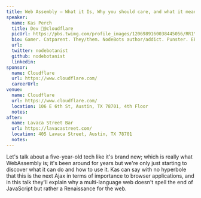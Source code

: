 ```yaml
---
title: Web Assembly — What it Is, Why you should care, and what it means for JS
speaker:
  name: Kas Perch
  title: Dev 🥑@cloudflare
  picUrl: https://pbs.twimg.com/profile_images/1206989160038445056/RR1YU361_400x400.jpg
  bio: Gamer. Catparent. They/them. NodeBots author/addict. Punster. EE Dropout/Self-Study. a.k.a @ATX-Sabine
  url:
  twitter: nodebotanist
  github: nodebotanist
  linkedin:
sponsor:
  name: Cloudflare
  url: https://www.cloudflare.com/
  careerUrl:
venue:
  name: Cloudflare
  url: https://www.cloudflare.com/
  location: 106 E 6th St, Austin, TX 78701, 4th Floor
  notes:
after:
  name: Lavaca Street Bar
  url: https://lavacastreet.com/
  location: 405 Lavaca Street, Austin, TX 78701
  notes:
---
```


Let's talk about a five-year-old tech like it's brand new; which is really what WebAssembly is; it's been around for years but we're only just starting to discover what it can do and how to use it. Kas can say with no hyperbole that this is the next Ajax in terms of importance to browser applications, and in this talk they'll explain why a multi-language web doesn't spell the end of JavaScript but rather a Renaissance for the web.
